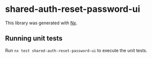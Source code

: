 # shared-auth-reset-password-ui

This library was generated with [Nx](https://nx.dev).

## Running unit tests

Run `nx test shared-auth-reset-password-ui` to execute the unit tests.
